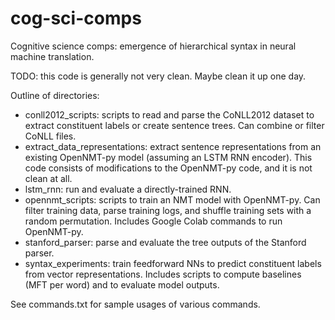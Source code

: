 # cog-sci-comps
Cognitive science comps: emergence of hierarchical syntax in neural machine translation.

TODO: this code is generally not very clean. Maybe clean it up one day.

Outline of directories:
* conll2012_scripts: scripts to read and parse the CoNLL2012 dataset to extract constituent labels or create sentence trees. Can combine or filter CoNLL files.
* extract_data_representations: extract sentence representations from an existing OpenNMT-py model (assuming an LSTM RNN encoder). This code consists of modifications to the OpenNMT-py code, and it is not clean at all.
* lstm_rnn: run and evaluate a directly-trained RNN.
* opennmt_scripts: scripts to train an NMT model with OpenNMT-py. Can filter training data, parse training logs, and shuffle training sets with a random permutation. Includes Google Colab commands to run OpenNMT-py.
* stanford_parser: parse and evaluate the tree outputs of the Stanford parser.
* syntax_experiments: train feedforward NNs to predict constituent labels from vector representations. Includes scripts to compute baselines (MFT per word) and to evaluate model outputs.

See commands.txt for sample usages of various commands.